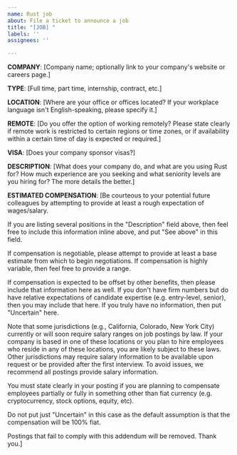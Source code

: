 ```yaml
---
name: Rust job
about: File a ticket to announce a job
title: "[JOB] "
labels: ''
assignees: ''

---
```


__COMPANY__: [Company name; optionally link to your company's website or careers page.]

__TYPE__: [Full time, part time, internship, contract, etc.]

__LOCATION__: [Where are your office or offices located? If your workplace language isn't English-speaking, please specify it.]

__REMOTE__: [Do you offer the option of working remotely? Please state clearly if remote work is restricted to certain regions or time zones, or if availability within a certain time of day is expected or required.]

__VISA__: [Does your company sponsor visas?]

__DESCRIPTION__: [What does your company do, and what are you using Rust for? How much experience are you seeking and what seniority levels are you hiring for? The more details the better.]

__ESTIMATED COMPENSATION__: [Be courteous to your potential future colleagues by attempting to provide at least a rough expectation of wages/salary.

If you are listing several positions in the "Description" field above, then feel free to include this information inline above, and put "See above" in this field.

If compensation is negotiable, please attempt to provide at least a base estimate from which to begin negotiations. If compensation is highly variable, then feel free to provide a range.

If compensation is expected to be offset by other benefits, then please include that information here as well. If you don't have firm numbers but do have relative expectations of candidate expertise (e.g. entry-level, senior), then you may include that here.
If you truly have no information, then put "Uncertain" here.

Note that some jurisdictions (e.g., California, Colorado, New York City) currently or will soon require salary ranges on job postings by law. If your company is based in one of these locations or you plan to hire employees who reside in any of these locations, you are likely subject to these laws. Other jurisdictions may require salary information to be available upon request or be provided after the first interview. To avoid issues, we recommend all postings provide salary information.

You must state clearly in your posting if you are planning to compensate employees partially or fully in something other than fiat currency (e.g. cryptocurrency, stock options, equity, etc).

Do not put just "Uncertain" in this case as the default assumption is that the compensation will be 100% fiat.

Postings that fail to comply with this addendum will be removed. Thank you.]

